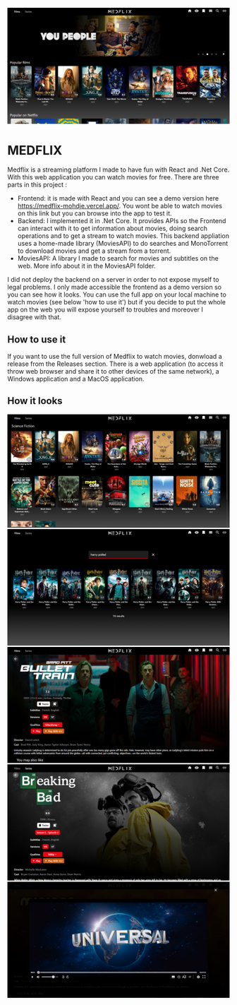 ![Home page](/Screenshots/home_page.PNG)
# MEDFLIX

Medflix is a streaming platform I made to have fun with React and .Net Core. With this web application you can watch movies for free. 
There are three parts in this project :
* Frontend: it is made with React and you can see a demo version here https://medflix-mohdje.vercel.app/. You wont be able to watch movies on this link but you can browse into the app to test it.
* Backend: I implemented it in .Net Core. It provides APIs so the Frontend can interact with it to get information about movies, doing search operations and to get a stream to watch movies. This backend appliation uses a home-made library (MoviesAPI) to do searches and MonoTorrent to download movies and get a stream from a torrent.
* MoviesAPI:  A library I made to search for movies and subtitles on the web. More info about it in the MoviesAPI folder.

I did not deploy the backend on a server in order to not expose myself to legal problems. I only made accessible the frontend as a demo version so you can see how it looks. You can use the full app on your local machine to watch movies (see below 'how to use it') but if you decide to put the whole app on the web you will expose yourself to troubles and moreover I disagree with that.

## How to use it
If you want to use the full version of Medflix to watch movies, donwload a release from the Releases section. There is a web application (to access it throw web browser and share it to other devices of the same network), a Windows application and a MacOS application.

## How it looks
![Movies genre page](/Screenshots/movies_of_genre.PNG)
![Movies search](/Screenshots/movie_search.PNG)
![Movie presentation](/Screenshots/media_presentation.PNG)
![Movie presentation](/Screenshots/serie_presentation.PNG)
![Movie player](/Screenshots/video_player.PNG)

